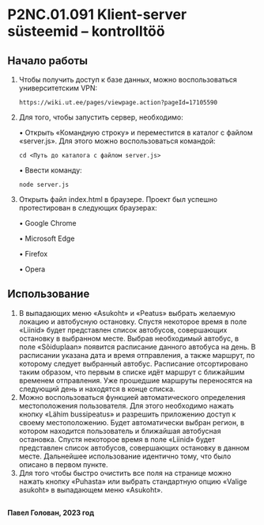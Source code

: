 # P2NC.01.091 Klient-server süsteemid – kontrolltöö
## Начало работы
1.	Чтобы получить доступ к базе данных, можно воспользоваться университетским VPN:

        https://wiki.ut.ee/pages/viewpage.action?pageId=17105590

2.	Для того, чтобы запустить сервер, необходимо:

    •	Открыть «Командную строку» и переместится в каталог с файлом «server.js». Для этого можно воспользоваться командой:

        cd <Путь до каталога с файлом server.js>


    •	Ввести команду: 

        node server.js


3.	Открыть файл index.html в браузере. Проект был успешно протестирован в следующих браузерах:

    •	Google Chrome

    •	Microsoft Edge

    •	Firefox

    •	Opera

## Использование
1.	В выпадающих меню «Asukoht» и «Peatus» выбрать желаемую локацию и автобусную остановку. Спустя некоторое время в поле «Liinid» будет представлен список автобусов, совершающих остановку в выбранном месте. Выбрав необходимый автобус, в поле «Sõiduplaan» появится расписание данного автобуса на день. В расписании указана дата и время отправления, а также маршрут, по которому следует выбранный автобус. Расписание отсортировано таким образом, что первым в списке идёт маршрут с ближайшим временем отправления. Уже прошедшие маршруты переносятся на следующий день и находятся в конце списка.
2.	Можно воспользоваться функцией автоматического определения местоположения пользователя. Для этого необходимо нажать кнопку «Lähim bussipeatus» и разрешить приложению доступ к своему местоположению. Будет автоматически выбран регион, в котором находится пользователь и ближайшая автобусная остановка. Спустя некоторое время в поле «Liinid» будет представлен список автобусов, совершающих остановку в данном месте. Дальнейшее использование идентично тому, что было описано в первом пункте.
3.	Для того чтобы быстро очистить все поля на странице можно нажать кнопку «Puhasta» или выбрать стандартную опцию «Valige asukoht» в выпадающем меню «Asukoht».

## 

**Павел Голован, 2023 год**
